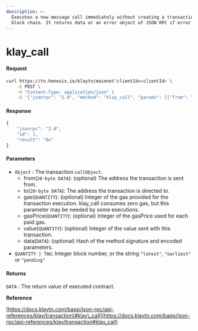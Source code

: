 ```yaml
---
description: >-
  Executes a new message call immediately without creating a transaction on the
  block chain. It returns data or an error object of JSON RPC if error occurs.
---
```


# klay\_call

#### Request

```bash
curl https://tn.henesis.io/klaytn/mainnet?clientId=<clientId> \
    -X POST \
    -H "Content-Type: application/json" \
    -d '{"jsonrpc": "2.0", "method": "klay_call", "params": [{"from": "0x3f71029af4e252b25b9ab999f77182f0cd3bc085", "to": "0x87ac99835e67168d4f9a40580f8f5c33550ba88b", "gas": "0x100000", "gasPrice": "0x5d21dba00", "value": "0x0", "data": "0x8ada066e"}, "latest"], "id": 1}'
```

#### Response

```javascript
{
    "jsonrpc": "2.0",
    "id": 1,
    "result": "0x"
}
```

#### Parameters

* `Object` : The transaction `callObject`.
  * from\(`20-byte DATA`\): \(optional\) The address the transaction is sent from.
  * to\(`20-byte DATA`\): The address the transaction is directed to.
  * gas\(`QUANTITY`\):  \(optional\) Integer of the gas provided for the transaction execution. klay\_call consumes zero gas, but this parameter may be needed by some executions.
  * gasPrice\(`QUANTITY`\): \(optional\) Integer of the gasPrice used for each paid gas.
  * value\(`QUANTITY`\): \(optional\) Integer of the value sent with this transaction.
  * data\(`DATA`\): \(optional\) Hash of the method signature and encoded parameters.
* `QUANTITY | TAG`: Integer block number, or the string `"latest"`, `"earliest"` or `"pending"`

#### Returns

`DATA` : The return value of executed contract.

**Reference**

[https://docs.klaytn.com/bapp/json-rpc/api-references/klay/transaction\#klay\_call](https://docs.klaytn.com/bapp/json-rpc/api-references/klay/transaction#klay_call)


